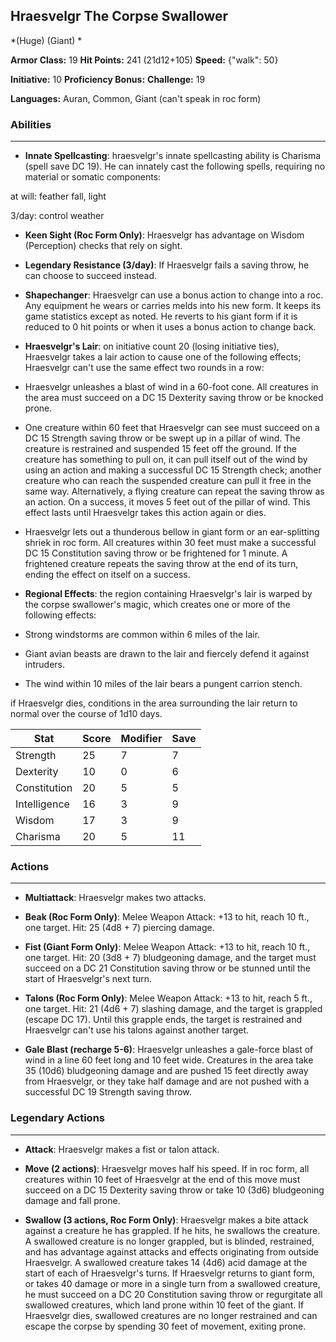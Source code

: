 ## Hraesvelgr The Corpse Swallower
*(Huge) (Giant) *

**Armor Class:** 19
**Hit Points:** 241 (21d12+105)
**Speed:** {"walk": 50}

**Initiative:** 10
**Proficiency Bonus:**
**Challenge:** 19

**Languages:** Auran, Common, Giant (can't speak in roc form)

### Abilities
 --- 
- **Innate Spellcasting**: hraesvelgr's innate spellcasting ability is Charisma (spell save DC 19). He can innately cast the following spells, requiring no material or somatic components:

at will: feather fall, light

3/day: control weather

- **Keen Sight (Roc Form Only)**: Hraesvelgr has advantage on Wisdom (Perception) checks that rely on sight.

- **Legendary Resistance (3/day)**: If Hraesvelgr fails a saving throw, he can choose to succeed instead.

- **Shapechanger**: Hraesvelgr can use a bonus action to change into a roc. Any equipment he wears or carries melds into his new form. It keeps its game statistics except as noted. He reverts to his giant form if it is reduced to 0 hit points or when it uses a bonus action to change back.

- **Hraesvelgr's Lair**: on initiative count 20 (losing initiative ties), Hraesvelgr takes a lair action to cause one of the following effects; Hraesvelgr can't use the same effect two rounds in a row:

- Hraesvelgr unleashes a blast of wind in a 60-foot cone. All creatures in the area must succeed on a DC 15 Dexterity saving throw or be knocked prone.

- One creature within 60 feet that Hraesvelgr can see must succeed on a DC 15 Strength saving throw or be swept up in a pillar of wind. The creature is restrained and suspended 15 feet off the ground. If the creature has something to pull on, it can pull itself out of the wind by using an action and making a successful DC 15 Strength check; another creature who can reach the suspended creature can pull it free in the same way. Alternatively, a flying creature can repeat the saving throw as an action. On a success, it moves 5 feet out of the pillar of wind. This effect lasts until Hraesvelgr takes this action again or dies.

- Hraesvelgr lets out a thunderous bellow in giant form or an ear-splitting shriek in roc form. All creatures within 30 feet must make a successful DC 15 Constitution saving throw or be frightened for 1 minute. A frightened creature repeats the saving throw at the end of its turn, ending the effect on itself on a success.

- **Regional Effects**: the region containing Hraesvelgr's lair is warped by the corpse swallower's magic, which creates one or more of the following effects:

- Strong windstorms are common within 6 miles of the lair.

- Giant avian beasts are drawn to the lair and fiercely defend it against intruders.

- The wind within 10 miles of the lair bears a pungent carrion stench.

if Hraesvelgr dies, conditions in the area surrounding the lair return to normal over the course of 1d10 days.



| Stat | Score | Modifier | Save |
| ---- | ---- | ---- | ---- |
| Strength | 25 | 7 | 7 |
| Dexterity | 10 | 0 | 6 |
| Constitution | 20 | 5 | 5 |
| Intelligence | 16 | 3 | 9 |
| Wisdom | 17 | 3 | 9 |
| Charisma | 20 | 5 | 11 |

### Actions
 --- 
- **Multiattack**: Hraesvelgr makes two attacks.

- **Beak (Roc Form Only)**: Melee Weapon Attack: +13 to hit, reach 10 ft., one target. Hit: 25 (4d8 + 7) piercing damage.

- **Fist (Giant Form Only)**: Melee Weapon Attack: +13 to hit, reach 10 ft., one target. Hit: 20 (3d8 + 7) bludgeoning damage, and the target must succeed on a DC 21 Constitution saving throw or be stunned until the start of Hraesvelgr's next turn.

- **Talons (Roc Form Only)**: Melee Weapon Attack: +13 to hit, reach 5 ft., one target. Hit: 21 (4d6 + 7) slashing damage, and the target is grappled (escape DC 17). Until this grapple ends, the target is restrained and Hraesvelgr can't use his talons against another target.

- **Gale Blast (recharge 5-6)**: Hraesvelgr unleashes a gale-force blast of wind in a line 60 feet long and 10 feet wide. Creatures in the area take 35 (10d6) bludgeoning damage and are pushed 15 feet directly away from Hraesvelgr, or they take half damage and are not pushed with a successful DC 19 Strength saving throw.

### Legendary Actions
 --- 
- **Attack**: Hraesvelgr makes a fist or talon attack.

- **Move (2 actions)**: Hraesvelgr moves half his speed. If in roc form, all creatures within 10 feet of Hraesvelgr at the end of this move must succeed on a DC 15 Dexterity saving throw or take 10 (3d6) bludgeoning damage and fall prone.

- **Swallow (3 actions, Roc Form Only)**: Hraesvelgr makes a bite attack against a creature he has grappled. If he hits, he swallows the creature. A swallowed creature is no longer grappled, but is blinded, restrained, and has advantage against attacks and effects originating from outside Hraesvelgr. A swallowed creature takes 14 (4d6) acid damage at the start of each of Hraesvelgr's turns. If Hraesvelgr returns to giant form, or takes 40 damage or more in a single turn from a swallowed creature, he must succeed on a DC 20 Constitution saving throw or regurgitate all swallowed creatures, which land prone within 10 feet of the giant. If Hraesvelgr dies, swallowed creatures are no longer restrained and can escape the corpse by spending 30 feet of movement, exiting prone.

